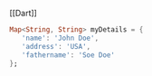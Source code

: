 [[Dart]]

```dart
Map<String, String> myDetails = {
   'name': 'John Doe',
   'address': 'USA',
   'fathername': 'Soe Doe'
};
```

